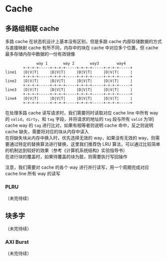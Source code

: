 # Cache

## 多路组相联 cache

多路 cache 在状态机设计上基本没有区别，但是多路 cache 内部存储数据的方式与直接映射 cache 有所不同，内存中的块在 cache 中对应多个位置，但 cache 最多存储内存中数据的一份有效镜像

```
              way 1       way 2       way3        way4
        +-+-+-+-----+-+-+-+-----+-+-+-+-----+-+-+-+-----+
line1   |D|V|T|     |D|V|T|     |D|V|T|     |D|V|T|     |
        +-+-+-+-----+-+-+-+-----+-+-+-+-----+-+-+-+-----+
line2   |D|V|T|     |D|V|T|     |D|V|T|     |D|V|T|     |
        +-+-+-+-----+-+-+-+-----+-+-+-+-----+-+-+-+-----+
line3   |D|V|T|     |D|V|T|     |D|V|T|     |D|V|T|     |
        +-+-+-+-----+-+-+-+-----+-+-+-+-----+-+-+-+-----+
line4   |D|V|T|     |D|V|T|     |D|V|T|     |D|V|T|     |
        +-+-+-+-----+-+-+-+-----+-+-+-+-----+-+-+-+-----+
```



在处理多路 cache 读写请求时，我们需要同时读取对应 cache line 中所有 way 的 `valid`，`dirty`，和 `tag` 字段，并将请求的地址的 `tag` 段与所有 `valid` 为1的 cache way 的 `tag` 进行比对，如果有相等者则说明 cache 命中，反之则说明 cache 缺失，需要将对应的块从内存中读入  
在将缺失块从内存中换入时，优先选择无效的 way，如果没有无效的 way，则需要通过特定的替换算法进行替换，这里我们推荐伪 LRU 算法，可以通过比较简单的机制达到较好的效果（参考《计算机系统结构》实验指导书）  
在进行块的覆盖时，如果待覆盖的块为脏，则需要执行写回操作



注意，我们需要对 cache 的各个 way 进行并行读写，用一个周期完成对应 cache line 所有 way 的读写

### PLRU

（未完待续）

## 块多字

（未完待续）

### AXI Burst

（未完待续）
